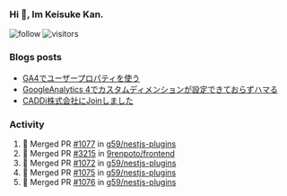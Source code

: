### Hi 👋, Im Keisuke Kan.

<!--
**9renpoto/9renpoto** is a ✨ _special_ ✨ repository because its `README.md` (this file) appears on your GitHub profile.

Here are some ideas to get you started:

- 🔭 I’m currently working on ...
- 🌱 I’m currently learning ...
- 👯 I’m looking to collaborate on ...
- 🤔 I’m looking for help with ...
- 💬 Ask me about ...
- 📫 How to reach me: ...
- 😄 Pronouns: ...
- ⚡ Fun fact: ...
-->

![follow](https://img.shields.io/github/followers/9renpoto?label=Follow&style=social)
![visitors](https://komarev.com/ghpvc/?username=9renpoto&label=Profile%20views&color=0e75b6&style=flat)

### Blogs posts

<!-- BLOG-POST-LIST:START -->
- [GA4でユーザープロパティを使う](https://9renpoto.dev/2021/02/21/google-analytics-4-user-properties/)
- [GoogleAnalytics 4でカスタムディメンションが設定できておらずハマる](https://9renpoto.dev/2021/02/13/google-analytics-4/)
- [CADDi株式会社にJoinしました](https://9renpoto.dev/2020/12/05/join/)
<!-- BLOG-POST-LIST:END -->

### Activity

<!--START_SECTION:activity-->
1. 🎉 Merged PR [#1077](https://github.com/g59/nestjs-plugins/pull/1077) in [g59/nestjs-plugins](https://github.com/g59/nestjs-plugins)
2. 🎉 Merged PR [#3215](https://github.com/9renpoto/frontend/pull/3215) in [9renpoto/frontend](https://github.com/9renpoto/frontend)
3. 🎉 Merged PR [#1072](https://github.com/g59/nestjs-plugins/pull/1072) in [g59/nestjs-plugins](https://github.com/g59/nestjs-plugins)
4. 🎉 Merged PR [#1075](https://github.com/g59/nestjs-plugins/pull/1075) in [g59/nestjs-plugins](https://github.com/g59/nestjs-plugins)
5. 🎉 Merged PR [#1076](https://github.com/g59/nestjs-plugins/pull/1076) in [g59/nestjs-plugins](https://github.com/g59/nestjs-plugins)
<!--END_SECTION:activity-->

<!--START_SECTION:waka-->
<!--END_SECTION:waka-->
